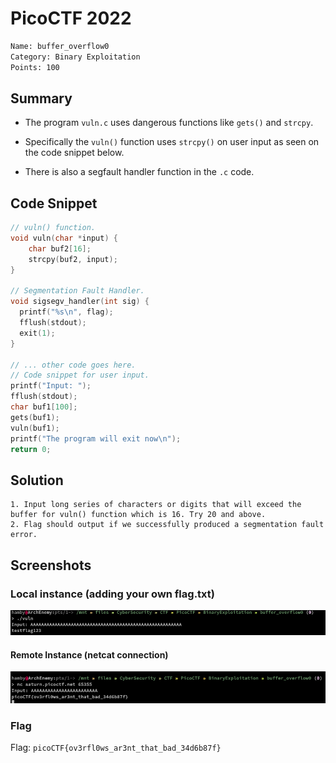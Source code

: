 # PicoCTF 2022

```bash
Name: buffer_overflow0
Category: Binary Exploitation
Points: 100
```

## Summary

- The program `vuln.c` uses dangerous functions like `gets()` and `strcpy`.

- Specifically the `vuln()` function uses `strcpy()` on user input as seen on the code snippet below.

- There is also a segfault handler function in the `.c` code.

## Code Snippet

```c
// vuln() function.
void vuln(char *input) {
    char buf2[16];
    strcpy(buf2, input);
}

// Segmentation Fault Handler.
void sigsegv_handler(int sig) {
  printf("%s\n", flag);
  fflush(stdout);
  exit(1);
}

// ... other code goes here.
// Code snippet for user input.
printf("Input: ");
fflush(stdout);
char buf1[100];
gets(buf1); 
vuln(buf1);
printf("The program will exit now\n");
return 0;

```

## Solution

```
1. Input long series of characters or digits that will exceed the buffer for vuln() function which is 16. Try 20 and above.
2. Flag should output if we successfully produced a segmentation fault error.
```

## Screenshots

### Local instance (adding your own flag.txt)

![Solution](https://raw.githubusercontent.com/hambyhacks/hambyhacks.github.io/main/Writeups/PicoCTF2022/Binary_Exploitation/buffer_overflow0/img/sol.png)

#### Remote Instance (netcat connection)

![Solution](https://raw.githubusercontent.com/hambyhacks/hambyhacks.github.io/main/Writeups/PicoCTF2022/Binary_Exploitation/buffer_overflow0/img/sol_remote.png)

### Flag

Flag: `picoCTF{ov3rfl0ws_ar3nt_that_bad_34d6b87f}`
